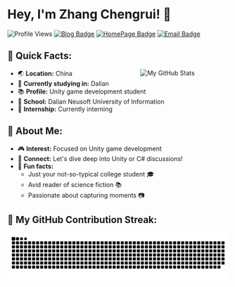 # Hey, I'm Zhang Chengrui! 👋

![Profile Views](https://komarev.com/ghpvc/?username=cr-zhichen&color=lightgrey&style=flat-square)
[![Blog Badge](https://img.shields.io/badge/Blog-ccrui.cn-orange?style=flat-square)](https://blog.ccrui.cn/)
[![HomePage Badge](https://img.shields.io/badge/HomePage-i.ccrui.cn-blue?style=flat-square)](https://i.ccrui.cn/)
[![Email Badge](https://img.shields.io/badge/Email-ccrui@ccrui.cn-Green?style=flat-square&logo=Gmail&logoColor=white&link=mailto:zg.chengrui@foxmail.com)](mailto:ccrui@ccrui.cn)

## 📌 Quick Facts:

<img src="https://github-readme-stats.vercel.app/api?username=cr-zhichen&show_icons=true" alt="My GitHub Stats" height="" align="right" width="40%" />

- 🌏 **Location:** China
- 🏢 **Currently studying in:** Dalian
- 📚 **Profile:** Unity game development student
- 🏫 **School:** Dalian Neusoft University of Information
- 💼 **Internship:** Currently interning 


## 🌟 About Me:

- 🎮 **Interest:** Focused on Unity game development
- 💬 **Connect:** Let's dive deep into Unity or C# discussions!
- 🚀 **Fun facts:** 
  - Just your not-so-typical college student 🎓
  - Avid reader of science fiction 📚
  - Passionate about capturing moments 📷

## 🎨 My GitHub Contribution Streak:

<picture align="center">
  <source media="(prefers-color-scheme: dark)" srcset="https://raw.githubusercontent.com/cr-zhichen/cr-zhichen/output/github-contribution-grid-snake-dark.svg">
  <source media="(prefers-color-scheme: light)" srcset="https://raw.githubusercontent.com/cr-zhichen/cr-zhichen/output/github-contribution-grid-snake.svg">
  <img alt="GitHub contribution grid snake animation" src="https://raw.githubusercontent.com/cr-zhichen/cr-zhichen/output/github-contribution-grid-snake.svg">
</picture>